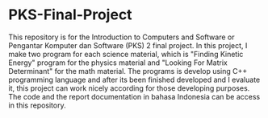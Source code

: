 # PKS-Final-Project
This repository is for the Introduction to Computers and Software or Pengantar Komputer dan Software (PKS) 2 final project. In this project, I make two program for each science material, which is "Finding Kinetic Energy" program for the physics material and "Looking For Matrix Determinant" for the math material. The programs is develop using C++ programming language and after its been finished developed and I evaluate it, this project can work nicely according for those developing purposes. The code and the report documentation in bahasa Indonesia can be access in this repository. 

